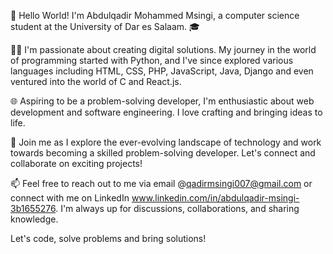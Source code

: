 👋 Hello World! I'm Abdulqadir Mohammed Msingi, a computer science student at the University of Dar es Salaam. 🎓

👨‍💻 I'm passionate about creating digital solutions.
  My journey in the world of programming started with Python, and I've since explored various languages including HTML, CSS, PHP, JavaScript, Java, Django and even ventured into the world 
  of C and React.js.

🌐 Aspiring to be a problem-solving developer, I'm enthusiastic about web development and software engineering. I love crafting and bringing ideas to life. 

🚀 Join me as I explore the ever-evolving landscape of technology and work towards becoming a skilled problem-solving developer. Let's connect and collaborate on exciting projects!

📫 Feel free to reach out to me via email @qadirmsingi007@gmail.com or connect with me on LinkedIn www.linkedin.com/in/abdulqadir-msingi-3b1655276. I'm always up for discussions, collaborations, and sharing knowledge.

Let's code, solve problems and bring solutions!
